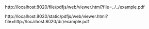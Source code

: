 http://localhost:8020/file/pdfjs/web/viewer.html?file=../../example.pdf

http://localhost:8020/static/pdfjs/web/viewer.html?file=http://localhost:8020/dir/example.pdf
